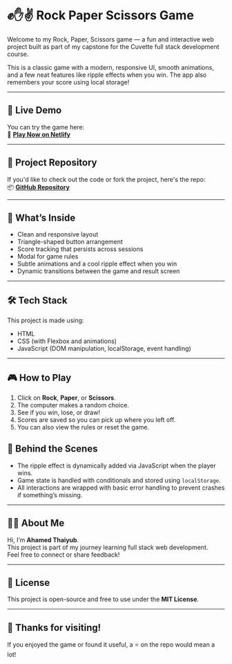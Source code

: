 
# ✊✋✌️ Rock Paper Scissors Game

Welcome to my Rock, Paper, Scissors game — a fun and interactive web project built as part of my capstone for the Cuvette full stack development course.

This is a classic game with a modern, responsive UI, smooth animations, and a few neat features like ripple effects when you win. The app also remembers your score using local storage!

---

## 🚀 Live Demo

You can try the game here:  
🔗 **[Play Now on Netlify](https://capstone-project-cuvette1.netlify.app)**

---

## 📁 Project Repository

If you'd like to check out the code or fork the project, here's the repo:  
📦 **[GitHub Repository](https://github.com/ahamedthaiyub27/capstone_project)**

---

## 🧩 What’s Inside

- Clean and responsive layout
- Triangle-shaped button arrangement
- Score tracking that persists across sessions
- Modal for game rules
- Subtle animations and a cool ripple effect when you win
- Dynamic transitions between the game and result screen

---

## 🛠 Tech Stack

This project is made using:

- HTML
- CSS (with Flexbox and animations)
- JavaScript (DOM manipulation, localStorage, event handling)

---

## 🎮 How to Play

1. Click on **Rock**, **Paper**, or **Scissors**.
2. The computer makes a random choice.
3. See if you win, lose, or draw!
4. Scores are saved so you can pick up where you left off.
5. You can also view the rules or reset the game.


## 🧠 Behind the Scenes

- The ripple effect is dynamically added via JavaScript when the player wins.
- Game state is handled with conditionals and stored using `localStorage`.
- All interactions are wrapped with basic error handling to prevent crashes if something’s missing.

---

## 🙋‍♂️ About Me

Hi, I’m **Ahamed Thaiyub**.  
This project is part of my journey learning full stack web development.  
Feel free to connect or share feedback!

---

## 📄 License

This project is open-source and free to use under the **MIT License**.

---

## 🙌 Thanks for visiting!

If you enjoyed the game or found it useful, a ⭐️ on the repo would mean a lot!
